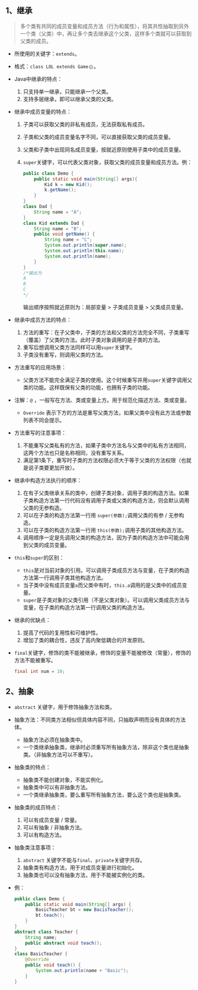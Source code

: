 ## 1、继承

> 多个类有共同的成员变量和成员方法（行为和属性），将其共性抽取到另外一个类（父类）中，再让多个类去继承这个父类，这样多个类就可以获取到父类的成员。

- 所使用的关键字：`extends`。

- 格式：`class LOL extends Game｛｝`。

- Java中继承的特点：

  1. 只支持单一继承，只能继承一个父类。
  2. 支持多层继承，即可以继承父类的父类。

- 继承中成员变量的特点：

  1. 子类可以获取父类的非私有成员，无法获取私有成员。

  2. 子类和父类的成员变量名字不同，可以直接获取父类的成员变量。

  3. 父类和子类中出现同名成员变量，按就近原则使用子类中的成员变量。

  4. `super`关键字，可以代表父类对象，获取父类的成员变量和成员方法。例：

     ```java
     public class Demo {
         public static void main(String[] args){
             Kid k = new Kid();
             k.getName();
         }
     }
     class Dad {
         String name = "A";
     }
     class Kid extends Dad {
         String name = "B";
         public void getName() {
             String name = "C";
             System.out.println(super.name);
             System.out.println(this.name);
             System.out.println(name);
         }
     }
     /*输出为 
     A 
     B 
     C
     */
     ```

     输出顺序按照就近原则为：局部变量 > 子类成员变量 > 父类成员变量。

- 继承中成员方法的特点：

  1. 方法的重写：在子父类中，子类的方法和父类的方法完全不同，子类重写（覆盖）了父类的方法。此时子类对象调用的是子类的方法。
  2. 重写后想调用父类方法同样可以用`super`关键字。
  3. 子类没有重写，则调用父类的方法。

- 方法重写的应用场景：

  - 父类方法不能完全满足子类的使用。这个时候重写并用`super`关键字调用父类的功能。这样既保有父类的功能，也拥有子类的功能。

- 注解：`@` ，一般写在方法、类或变量上方。用于规范化描述方法、类或变量。

  - `Override` 表示下方的方法是重写父类方法，如果父类中没有此方法或参数列表不同会提示。

- 方法重写的注意事项：

  1. 不能重写父类私有的方法，如果子类中方法名与父类中的私有方法相同，这两个方法也只是名称相同，没有重写关系。
  2. 满足第1条下，重写时子类的方法权限必须大于等于父类的方法权限（也就是说子类要更加开放）。

- 继承中构造方法执行的顺序：

  1. 在有子父类继承关系的类中，创建子类对象，调用子类的构造方法。如果子类构造方法第一行代码没有调用子类或父类的构造方法，则会默认调用父类的无参构造。
  2. 可以在子类的构造方法第一行用 `super(参数);`调用父类的有参 / 无参构造。
  3. 可以在子类的构造方法第一行用 `this(参数);`调用子类的其他构造方法。
  4. 调用顺序一定是先调用父类的构造方法，因为子类的构造方法中可能会用到父类的成员变量。

- `this`和`super`的区别：

  - `this`是对当前对象的引用。可以调用子类成员方法与变量，在子类的构造方法第一行调用子类其他构造方法。
  - 当子类中没有成员变量`a`而父类中有时，`this.a`调用的是父类中的成员变量。
  - `super`是子类对象的父类引用（不是父类对象）。可以调用父类成员方法与变量，在子类的构造方法第一行调用父类的构造方法。

- 继承的优缺点：

  1. 提高了代码的复用性和可维护性。
  2. 增加了类的耦合性，违反了高内聚低耦合的开发原则。

- `final`关键字，修饰的类不能被继承，修饰的变量不能被修改（常量），修饰的方法不能被重写。

  ```java
  final int num = 10;
  ```

  

## 2、抽象

- `abstract` 关键字，用于修饰抽象方法和类。

- 抽象方法：不同类方法相似但具体内容不同，只抽取声明而没有具体的方法体。

  - 抽象方法必须在抽象类中。
  - 一个类继承抽象类，继承时必须重写所有抽象方法，除非这个类也是抽象类。（非抽象方法可以不重写）。

- 抽象类的特点：

  - 抽象类不能创建对象，不能实例化。
  - 抽象类中可以有非抽象方法。
  - 一个类继承抽象类，要么重写所有抽象方法，要么这个类也是抽象类。

- 抽象类的成员特点：

  1. 可以有成员变量 / 常量。
  2. 可以有抽象 / 非抽象方法。
  3. 可以有构造方法。

- 抽象类注意事项：

  1. `abstract` 关键字不能与`final`、`private`关键字共存。
  2. 抽象类有构造方法，用于对成员变量进行初始化。
  3. 抽象类也可以没有抽象方法，用于不能被实例化的类。

- 例：

  ```java
  public class Demo {
      public static void main(String[] args) {
          BasicTeacher bt = new BacisTeacher();
          bt.teach();
      }
  }
  abstract class Teacher {
      String name;
      public abstract void teach();
  }
  class BasicTeacher {
      @Override
      public void teach() {
          System.out.println(name + "Basic");
      }
  }
  ```

  




